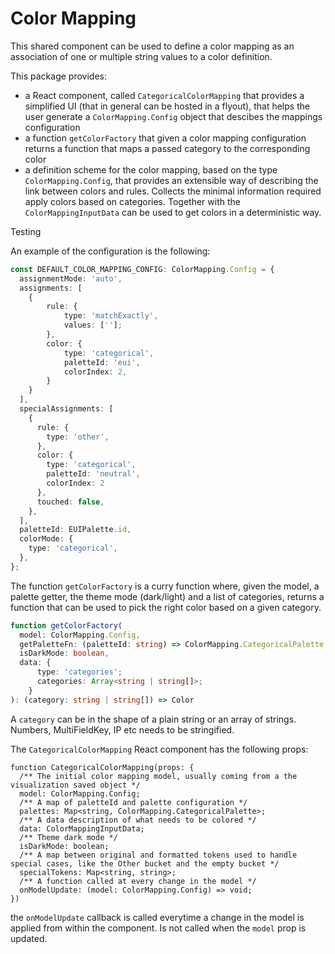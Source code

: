 # Color Mapping

This shared component can be used to define a color mapping as an association of one or multiple string values to a color definition.

This package provides:
- a React component, called `CategoricalColorMapping` that provides a simplified UI (that in general can be hosted in a flyout), that helps the user generate a `ColorMapping.Config` object that descibes the mappings configuration
- a function `getColorFactory` that given a color mapping configuration returns a function that maps a passed category to the corresponding color
- a definition scheme for the color mapping, based on the type `ColorMapping.Config`, that provides an extensible way of describing the link between colors and rules. Collects the minimal information required apply colors based on categories. Together with the `ColorMappingInputData` can be used to get colors in a deterministic way.

Testing

An example of the configuration is the following:
```ts
const DEFAULT_COLOR_MAPPING_CONFIG: ColorMapping.Config = {
  assignmentMode: 'auto',
  assignments: [
    {
        rule: {
            type: 'matchExactly',
            values: [''];
        },
        color: {
            type: 'categorical',
            paletteId: 'eui',
            colorIndex: 2,
        }
    }
  ],
  specialAssignments: [
    {
      rule: {
        type: 'other',
      },
      color: {
        type: 'categorical',
        paletteId: 'neutral',
        colorIndex: 2
      },
      touched: false,
    },
  ],
  paletteId: EUIPalette.id,
  colorMode: {
    type: 'categorical',
  },
};
```

The function `getColorFactory` is a curry function where, given the model, a palette getter, the theme mode (dark/light) and a list of categories, returns a function that can be used to pick the right color based on a given category.

```ts
function getColorFactory(
  model: ColorMapping.Config,
  getPaletteFn: (paletteId: string) => ColorMapping.CategoricalPalette,
  isDarkMode: boolean,
  data: {
      type: 'categories';
      categories: Array<string | string[]>;
    }
): (category: string | string[]) => Color
```



A `category` can be in the shape of a plain string or an array of strings. Numbers, MultiFieldKey, IP etc needs to be stringified.


The `CategoricalColorMapping` React component has the following props:

```tsx
function CategoricalColorMapping(props: {
  /** The initial color mapping model, usually coming from a the visualization saved object */
  model: ColorMapping.Config;
  /** A map of paletteId and palette configuration */
  palettes: Map<string, ColorMapping.CategoricalPalette>;
  /** A data description of what needs to be colored */
  data: ColorMappingInputData;
  /** Theme dark mode */
  isDarkMode: boolean;
  /** A map between original and formatted tokens used to handle special cases, like the Other bucket and the empty bucket */
  specialTokens: Map<string, string>;
  /** A function called at every change in the model */
  onModelUpdate: (model: ColorMapping.Config) => void;
})

```

the `onModelUpdate` callback is called everytime a change in the model is applied from within the component. Is not called when the `model` prop is updated.

